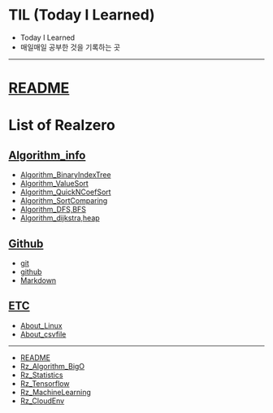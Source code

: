 # TIL (Today I Learned)

- Today I Learned
- 매일매일 공부한 것을 기록하는 곳

---

# [README](#README)

# List of Realzero

## [Algorithm_info](https://github.com/Realzero9/TIL/tree/master/Algorithm_info)

- [Algorithm_BinaryIndexTree](https://github.com/Realzero9/TIL/blob/master/Algorithm_info/Algorithm_BinaryIndexTree.md)
- [Algorithm_ValueSort](https://github.com/Realzero9/TIL/blob/master/Algorithm_info/Algorithm_ValueSort.md)
- [Algorithm_QuickNCoefSort](https://github.com/Realzero9/TIL/blob/master/Algorithm_info/Algorithm_QuickNCoefSort.md)
- [Algorithm_SortComparing](https://github.com/Realzero9/TIL/blob/master/Algorithm_info/Algorithm_SortComparing.md)
- [Algorithm_DFS,BFS](https://github.com/Realzero9/TIL/blob/master/Algorithm_info/Algorithm_DFS,BFS.md)
- [Algorithm_dijkstra,heap](https://github.com/Realzero9/TIL/blob/master/Algorithm_info/Algorithm_dijkstra,heap.md)

## [Github](https://github.com/Realzero9/TIL/tree/master/Github)

- [git](https://github.com/Realzero9/TIL/blob/master/Github/Md.md)
- [github](https://github.com/Realzero9/TIL/blob/master/Github/Github.md)
- [Markdown](https://github.com/Realzero9/TIL/blob/master/Github/Markdown.md)

## [ETC](https://github.com/Realzero9/TIL/tree/master/ETC)

- [About_Linux](https://github.com/Realzero9/TIL/blob/master/ETC/About_Linux.md)
- [About_csvfile](https://github.com/Realzero9/TIL/blob/master/ETC/About_csvfile.md)
---

- [README](https://github.com/Realzero9/TIL/blob/master/README.md)
- [Rz_Algorithm_BigO](https://github.com/Realzero9/TIL/blob/master/Rz_Algorithm_BigO.md)
- [Rz_Statistics](https://github.com/Realzero9/TIL/blob/master/Rz_Statistics.md)
- [Rz_Tensorflow](https://github.com/Realzero9/TIL/blob/master/Rz_Tensorflow.md)
- [Rz_MachineLearning](https://github.com/Realzero9/TIL/blob/master/Rz_MachineLearning.md)
- [Rz_CloudEnv](https://github.com/Realzero9/TIL/blob/master/Rz_CloudEnv.md)

